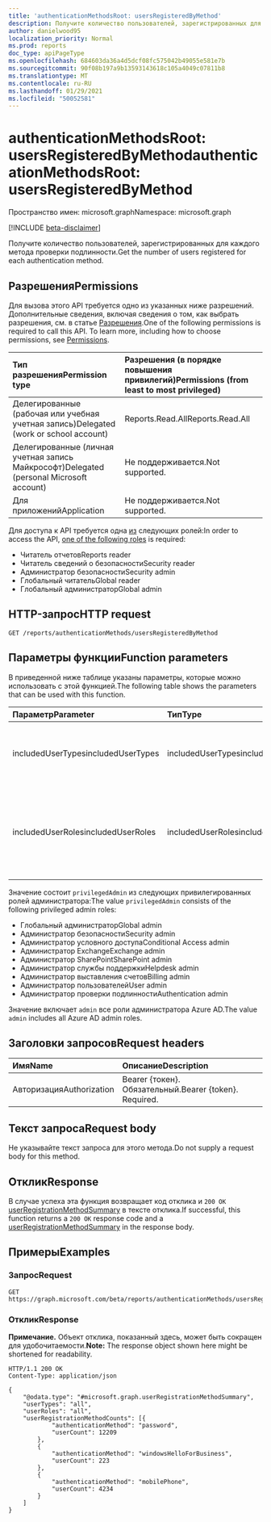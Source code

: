 ```yaml
---
title: 'authenticationMethodsRoot: usersRegisteredByMethod'
description: Получите количество пользователей, зарегистрированных для каждого метода проверки подлинности.
author: danielwood95
localization_priority: Normal
ms.prod: reports
doc_type: apiPageType
ms.openlocfilehash: 684603da36a4d5dcf08fc575042b49055e581e7b
ms.sourcegitcommit: 90f08b197a9b13593143618c105a4049c07811b8
ms.translationtype: MT
ms.contentlocale: ru-RU
ms.lasthandoff: 01/29/2021
ms.locfileid: "50052581"
---
```

# <a name="authenticationmethodsroot-usersregisteredbymethod"></a><span data-ttu-id="6d30b-103">authenticationMethodsRoot: usersRegisteredByMethod</span><span class="sxs-lookup"><span data-stu-id="6d30b-103">authenticationMethodsRoot: usersRegisteredByMethod</span></span>
<span data-ttu-id="6d30b-104">Пространство имен: microsoft.graph</span><span class="sxs-lookup"><span data-stu-id="6d30b-104">Namespace: microsoft.graph</span></span>

[!INCLUDE [beta-disclaimer](../../includes/beta-disclaimer.md)]

<span data-ttu-id="6d30b-105">Получите количество пользователей, зарегистрированных для каждого метода проверки подлинности.</span><span class="sxs-lookup"><span data-stu-id="6d30b-105">Get the number of users registered for each authentication method.</span></span>

## <a name="permissions"></a><span data-ttu-id="6d30b-106">Разрешения</span><span class="sxs-lookup"><span data-stu-id="6d30b-106">Permissions</span></span>
<span data-ttu-id="6d30b-p101">Для вызова этого API требуется одно из указанных ниже разрешений. Дополнительные сведения, включая сведения о том, как выбрать разрешения, см. в статье [Разрешения](/graph/permissions-reference).</span><span class="sxs-lookup"><span data-stu-id="6d30b-p101">One of the following permissions is required to call this API. To learn more, including how to choose permissions, see [Permissions](/graph/permissions-reference).</span></span>

|<span data-ttu-id="6d30b-109">Тип разрешения</span><span class="sxs-lookup"><span data-stu-id="6d30b-109">Permission type</span></span>|<span data-ttu-id="6d30b-110">Разрешения (в порядке повышения привилегий)</span><span class="sxs-lookup"><span data-stu-id="6d30b-110">Permissions (from least to most privileged)</span></span>|
|:---|:---|
|<span data-ttu-id="6d30b-111">Делегированные (рабочая или учебная учетная запись)</span><span class="sxs-lookup"><span data-stu-id="6d30b-111">Delegated (work or school account)</span></span>|<span data-ttu-id="6d30b-112">Reports.Read.All</span><span class="sxs-lookup"><span data-stu-id="6d30b-112">Reports.Read.All</span></span>|
|<span data-ttu-id="6d30b-113">Делегированные (личная учетная запись Майкрософт)</span><span class="sxs-lookup"><span data-stu-id="6d30b-113">Delegated (personal Microsoft account)</span></span>|<span data-ttu-id="6d30b-114">Не поддерживается.</span><span class="sxs-lookup"><span data-stu-id="6d30b-114">Not supported.</span></span>|
|<span data-ttu-id="6d30b-115">Для приложений</span><span class="sxs-lookup"><span data-stu-id="6d30b-115">Application</span></span>|<span data-ttu-id="6d30b-116">Не поддерживается.</span><span class="sxs-lookup"><span data-stu-id="6d30b-116">Not supported.</span></span>|

<span data-ttu-id="6d30b-117">Для доступа к API требуется одна [из](/azure/active-directory/users-groups-roles/directory-assign-admin-roles#available-roles) следующих ролей:</span><span class="sxs-lookup"><span data-stu-id="6d30b-117">In order to access the API, [one of the following roles](/azure/active-directory/users-groups-roles/directory-assign-admin-roles#available-roles) is required:</span></span>

* <span data-ttu-id="6d30b-118">Читатель отчетов</span><span class="sxs-lookup"><span data-stu-id="6d30b-118">Reports reader</span></span>
* <span data-ttu-id="6d30b-119">Читатель сведений о безопасности</span><span class="sxs-lookup"><span data-stu-id="6d30b-119">Security reader</span></span>
* <span data-ttu-id="6d30b-120">Администратор безопасности</span><span class="sxs-lookup"><span data-stu-id="6d30b-120">Security admin</span></span>
* <span data-ttu-id="6d30b-121">Глобальный читатель</span><span class="sxs-lookup"><span data-stu-id="6d30b-121">Global reader</span></span>
* <span data-ttu-id="6d30b-122">Глобальный администратор</span><span class="sxs-lookup"><span data-stu-id="6d30b-122">Global admin</span></span>

## <a name="http-request"></a><span data-ttu-id="6d30b-123">HTTP-запрос</span><span class="sxs-lookup"><span data-stu-id="6d30b-123">HTTP request</span></span>

<!-- {
  "blockType": "ignored"
}
-->
``` http
GET /reports/authenticationMethods/usersRegisteredByMethod
```

## <a name="function-parameters"></a><span data-ttu-id="6d30b-124">Параметры функции</span><span class="sxs-lookup"><span data-stu-id="6d30b-124">Function parameters</span></span>
<span data-ttu-id="6d30b-125">В приведенной ниже таблице указаны параметры, которые можно использовать с этой функцией.</span><span class="sxs-lookup"><span data-stu-id="6d30b-125">The following table shows the parameters that can be used with this function.</span></span>

|<span data-ttu-id="6d30b-126">Параметр</span><span class="sxs-lookup"><span data-stu-id="6d30b-126">Parameter</span></span>|<span data-ttu-id="6d30b-127">Тип</span><span class="sxs-lookup"><span data-stu-id="6d30b-127">Type</span></span>|<span data-ttu-id="6d30b-128">Описание</span><span class="sxs-lookup"><span data-stu-id="6d30b-128">Description</span></span>|
|:---|:---|:---|
|<span data-ttu-id="6d30b-129">includedUserTypes</span><span class="sxs-lookup"><span data-stu-id="6d30b-129">includedUserTypes</span></span>|<span data-ttu-id="6d30b-130">includedUserTypes</span><span class="sxs-lookup"><span data-stu-id="6d30b-130">includedUserTypes</span></span>|<span data-ttu-id="6d30b-131">Тип пользователя.</span><span class="sxs-lookup"><span data-stu-id="6d30b-131">User type.</span></span> <span data-ttu-id="6d30b-132">Возможные значения: `all`, `member`, `guest`.</span><span class="sxs-lookup"><span data-stu-id="6d30b-132">Possible values are: `all`, `member`, `guest`.</span></span>|
|<span data-ttu-id="6d30b-133">includedUserRoles</span><span class="sxs-lookup"><span data-stu-id="6d30b-133">includedUserRoles</span></span>|<span data-ttu-id="6d30b-134">includedUserRoles</span><span class="sxs-lookup"><span data-stu-id="6d30b-134">includedUserRoles</span></span>|<span data-ttu-id="6d30b-135">Тип роли пользователя.</span><span class="sxs-lookup"><span data-stu-id="6d30b-135">User role type.</span></span> <span data-ttu-id="6d30b-136">Возможные значения: `all`, `privilegedAdmin`, `admin`, `user`.</span><span class="sxs-lookup"><span data-stu-id="6d30b-136">Possible values are: `all`, `privilegedAdmin`, `admin`, `user`.</span></span>|

<span data-ttu-id="6d30b-137">Значение состоит `privilegedAdmin` из следующих привилегированных ролей администратора:</span><span class="sxs-lookup"><span data-stu-id="6d30b-137">The value `privilegedAdmin` consists of the following privileged admin roles:</span></span>

* <span data-ttu-id="6d30b-138">Глобальный администратор</span><span class="sxs-lookup"><span data-stu-id="6d30b-138">Global admin</span></span>
* <span data-ttu-id="6d30b-139">Администратор безопасности</span><span class="sxs-lookup"><span data-stu-id="6d30b-139">Security admin</span></span>
* <span data-ttu-id="6d30b-140">Администратор условного доступа</span><span class="sxs-lookup"><span data-stu-id="6d30b-140">Conditional Access admin</span></span>
* <span data-ttu-id="6d30b-141">Администратор Exchange</span><span class="sxs-lookup"><span data-stu-id="6d30b-141">Exchange admin</span></span>
* <span data-ttu-id="6d30b-142">Администратор SharePoint</span><span class="sxs-lookup"><span data-stu-id="6d30b-142">SharePoint admin</span></span>
* <span data-ttu-id="6d30b-143">Администратор службы поддержки</span><span class="sxs-lookup"><span data-stu-id="6d30b-143">Helpdesk admin</span></span>
* <span data-ttu-id="6d30b-144">Администратор выставления счетов</span><span class="sxs-lookup"><span data-stu-id="6d30b-144">Billing admin</span></span>
* <span data-ttu-id="6d30b-145">Администратор пользователей</span><span class="sxs-lookup"><span data-stu-id="6d30b-145">User admin</span></span>
* <span data-ttu-id="6d30b-146">Администратор проверки подлинности</span><span class="sxs-lookup"><span data-stu-id="6d30b-146">Authentication admin</span></span>

<span data-ttu-id="6d30b-147">Значение включает `admin` все роли администратора Azure AD.</span><span class="sxs-lookup"><span data-stu-id="6d30b-147">The value `admin` includes all Azure AD admin roles.</span></span> 

## <a name="request-headers"></a><span data-ttu-id="6d30b-148">Заголовки запросов</span><span class="sxs-lookup"><span data-stu-id="6d30b-148">Request headers</span></span>
|<span data-ttu-id="6d30b-149">Имя</span><span class="sxs-lookup"><span data-stu-id="6d30b-149">Name</span></span>|<span data-ttu-id="6d30b-150">Описание</span><span class="sxs-lookup"><span data-stu-id="6d30b-150">Description</span></span>|
|:---|:---|
|<span data-ttu-id="6d30b-151">Авторизация</span><span class="sxs-lookup"><span data-stu-id="6d30b-151">Authorization</span></span>|<span data-ttu-id="6d30b-p104">Bearer {токен}. Обязательный.</span><span class="sxs-lookup"><span data-stu-id="6d30b-p104">Bearer {token}. Required.</span></span>|

## <a name="request-body"></a><span data-ttu-id="6d30b-154">Текст запроса</span><span class="sxs-lookup"><span data-stu-id="6d30b-154">Request body</span></span>
<span data-ttu-id="6d30b-155">Не указывайте текст запроса для этого метода.</span><span class="sxs-lookup"><span data-stu-id="6d30b-155">Do not supply a request body for this method.</span></span>

## <a name="response"></a><span data-ttu-id="6d30b-156">Отклик</span><span class="sxs-lookup"><span data-stu-id="6d30b-156">Response</span></span>

<span data-ttu-id="6d30b-157">В случае успеха эта функция возвращает код отклика и `200 OK` [userRegistrationMethodSummary](../resources/userregistrationmethodsummary.md) в тексте отклика.</span><span class="sxs-lookup"><span data-stu-id="6d30b-157">If successful, this function returns a `200 OK` response code and a [userRegistrationMethodSummary](../resources/userregistrationmethodsummary.md) in the response body.</span></span>

## <a name="examples"></a><span data-ttu-id="6d30b-158">Примеры</span><span class="sxs-lookup"><span data-stu-id="6d30b-158">Examples</span></span>

### <a name="request"></a><span data-ttu-id="6d30b-159">Запрос</span><span class="sxs-lookup"><span data-stu-id="6d30b-159">Request</span></span>
<!-- {
  "blockType": "request",
  "name": "authenticationmethodsroot_usersregisteredbymethod"
}
-->
``` http
GET https://graph.microsoft.com/beta/reports/authenticationMethods/usersRegisteredByMethod(includedUserTypes='all',includedUserRoles='all')
```


### <a name="response"></a><span data-ttu-id="6d30b-160">Отклик</span><span class="sxs-lookup"><span data-stu-id="6d30b-160">Response</span></span>
<span data-ttu-id="6d30b-161">**Примечание.** Объект отклика, показанный здесь, может быть сокращен для удобочитаемости.</span><span class="sxs-lookup"><span data-stu-id="6d30b-161">**Note:** The response object shown here might be shortened for readability.</span></span>
<!-- {
  "blockType": "response",
  "truncated": true,
  "@odata.type": "microsoft.graph.userRegistrationFeatureSummary"
}
-->
``` http
HTTP/1.1 200 OK
Content-Type: application/json

{
    "@odata.type": "#microsoft.graph.userRegistrationMethodSummary",
    "userTypes": "all",
    "userRoles": "all",
    "userRegistrationMethodCounts": [{
            "authenticationMethod": "password",
            "userCount": 12209
        },
        {
            "authenticationMethod": "windowsHelloForBusiness",
            "userCount": 223
        },
        {
            "authenticationMethod": "mobilePhone",
            "userCount": 4234
        }
    ]
}
```
